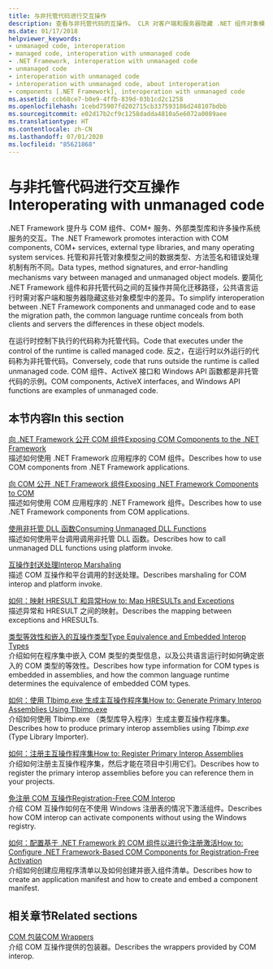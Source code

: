 ```yaml
---
title: 与非托管代码进行交互操作
description: 查看与非托管代码的互操作。 CLR 对客户端和服务器隐藏 .NET 组件对象模型与非托管代码的区别。
ms.date: 01/17/2018
helpviewer_keywords:
- unmanaged code, interoperation
- managed code, interoperation with unmanaged code
- .NET Framework, interoperation with unmanaged code
- unmanaged code
- interoperation with unmanaged code
- interoperation with unmanaged code, about interoperation
- components [.NET Framework], interoperation with unmanaged code
ms.assetid: ccb68ce7-b0e9-4ffb-839d-03b1cd2c1258
ms.openlocfilehash: 1cebd75907fd202715cb337593186d248107bdbb
ms.sourcegitcommit: e02d17b2cf9c1258dadda4810a5e6072a0089aee
ms.translationtype: HT
ms.contentlocale: zh-CN
ms.lasthandoff: 07/01/2020
ms.locfileid: "85621868"
---
```

# <a name="interoperating-with-unmanaged-code"></a><span data-ttu-id="465f3-104">与非托管代码进行交互操作</span><span class="sxs-lookup"><span data-stu-id="465f3-104">Interoperating with unmanaged code</span></span>

<span data-ttu-id="465f3-105">.NET Framework 提升与 COM 组件、COM+ 服务、外部类型库和许多操作系统服务的交互。</span><span class="sxs-lookup"><span data-stu-id="465f3-105">The .NET Framework promotes interaction with COM components, COM+ services, external type libraries, and many operating system services.</span></span> <span data-ttu-id="465f3-106">托管和非托管对象模型之间的数据类型、方法签名和错误处理机制有所不同。</span><span class="sxs-lookup"><span data-stu-id="465f3-106">Data types, method signatures, and error-handling mechanisms vary between managed and unmanaged object models.</span></span> <span data-ttu-id="465f3-107">要简化 .NET Framework 组件和非托管代码之间的互操作并简化迁移路径，公共语言运行时需对客户端和服务器隐藏这些对象模型中的差异。</span><span class="sxs-lookup"><span data-stu-id="465f3-107">To simplify interoperation between .NET Framework components and unmanaged code and to ease the migration path, the common language runtime conceals from both clients and servers the differences in these object models.</span></span>

<span data-ttu-id="465f3-108">在运行时控制下执行的代码称为托管代码。</span><span class="sxs-lookup"><span data-stu-id="465f3-108">Code that executes under the control of the runtime is called managed code.</span></span> <span data-ttu-id="465f3-109">反之，在运行时以外运行的代码称为非托管代码。</span><span class="sxs-lookup"><span data-stu-id="465f3-109">Conversely, code that runs outside the runtime is called unmanaged code.</span></span> <span data-ttu-id="465f3-110">COM 组件、ActiveX 接口和 Windows API 函数都是非托管代码的示例。</span><span class="sxs-lookup"><span data-stu-id="465f3-110">COM components, ActiveX interfaces, and Windows API functions are examples of unmanaged code.</span></span>

## <a name="in-this-section"></a><span data-ttu-id="465f3-111">本节内容</span><span class="sxs-lookup"><span data-stu-id="465f3-111">In this section</span></span>

[<span data-ttu-id="465f3-112">向 .NET Framework 公开 COM 组件</span><span class="sxs-lookup"><span data-stu-id="465f3-112">Exposing COM Components to the .NET Framework</span></span>](exposing-com-components.md)  
<span data-ttu-id="465f3-113">描述如何使用 .NET Framework 应用程序的 COM 组件。</span><span class="sxs-lookup"><span data-stu-id="465f3-113">Describes how to use COM components from .NET Framework applications.</span></span>

[<span data-ttu-id="465f3-114">向 COM 公开 .NET Framework 组件</span><span class="sxs-lookup"><span data-stu-id="465f3-114">Exposing .NET Framework Components to COM</span></span>](exposing-dotnet-components-to-com.md)  
<span data-ttu-id="465f3-115">描述如何使用 COM 应用程序的 .NET Framework 组件。</span><span class="sxs-lookup"><span data-stu-id="465f3-115">Describes how to use .NET Framework components from COM applications.</span></span>

[<span data-ttu-id="465f3-116">使用非托管 DLL 函数</span><span class="sxs-lookup"><span data-stu-id="465f3-116">Consuming Unmanaged DLL Functions</span></span>](consuming-unmanaged-dll-functions.md)  
<span data-ttu-id="465f3-117">描述如何使用平台调用调用非托管 DLL 函数。</span><span class="sxs-lookup"><span data-stu-id="465f3-117">Describes how to call unmanaged DLL functions using platform invoke.</span></span>

[<span data-ttu-id="465f3-118">互操作封送处理</span><span class="sxs-lookup"><span data-stu-id="465f3-118">Interop Marshaling</span></span>](interop-marshaling.md)  
<span data-ttu-id="465f3-119">描述 COM 互操作和平台调用的封送处理。</span><span class="sxs-lookup"><span data-stu-id="465f3-119">Describes marshaling for COM interop and platform invoke.</span></span>

[<span data-ttu-id="465f3-120">如何：映射 HRESULT 和异常</span><span class="sxs-lookup"><span data-stu-id="465f3-120">How to: Map HRESULTs and Exceptions</span></span>](how-to-map-hresults-and-exceptions.md)  
<span data-ttu-id="465f3-121">描述异常和 HRESULT 之间的映射。</span><span class="sxs-lookup"><span data-stu-id="465f3-121">Describes the mapping between exceptions and HRESULTs.</span></span>

[<span data-ttu-id="465f3-122">类型等效性和嵌入的互操作类型</span><span class="sxs-lookup"><span data-stu-id="465f3-122">Type Equivalence and Embedded Interop Types</span></span>](type-equivalence-and-embedded-interop-types.md)  
<span data-ttu-id="465f3-123">介绍如何在程序集中嵌入 COM 类型的类型信息，以及公共语言运行时如何确定嵌入的 COM 类型的等效性。</span><span class="sxs-lookup"><span data-stu-id="465f3-123">Describes how type information for COM types is embedded in assemblies, and how the common language runtime determines the equivalence of embedded COM types.</span></span>

[<span data-ttu-id="465f3-124">如何：使用 Tlbimp.exe 生成主互操作程序集</span><span class="sxs-lookup"><span data-stu-id="465f3-124">How to: Generate Primary Interop Assemblies Using Tlbimp.exe</span></span>](how-to-generate-primary-interop-assemblies-using-tlbimp-exe.md)  
<span data-ttu-id="465f3-125">介绍如何使用 Tlbimp.exe （类型库导入程序）生成主要互操作程序集。</span><span class="sxs-lookup"><span data-stu-id="465f3-125">Describes how to produce primary interop assemblies using *Tlbimp.exe* (Type Library Importer).</span></span>

[<span data-ttu-id="465f3-126">如何：注册主互操作程序集</span><span class="sxs-lookup"><span data-stu-id="465f3-126">How to: Register Primary Interop Assemblies</span></span>](how-to-register-primary-interop-assemblies.md)  
<span data-ttu-id="465f3-127">介绍如何注册主互操作程序集，然后才能在项目中引用它们。</span><span class="sxs-lookup"><span data-stu-id="465f3-127">Describes how to register the primary interop assemblies before you can reference them in your projects.</span></span>

[<span data-ttu-id="465f3-128">免注册 COM 互操作</span><span class="sxs-lookup"><span data-stu-id="465f3-128">Registration-Free COM Interop</span></span>](registration-free-com-interop.md)  
<span data-ttu-id="465f3-129">介绍 COM 互操作如何在不使用 Windows 注册表的情况下激活组件。</span><span class="sxs-lookup"><span data-stu-id="465f3-129">Describes how COM interop can activate components without using the Windows registry.</span></span>

[<span data-ttu-id="465f3-130">如何：配置基于 .NET Framework 的 COM 组件以进行免注册激活</span><span class="sxs-lookup"><span data-stu-id="465f3-130">How to: Configure .NET Framework-Based COM Components for Registration-Free Activation</span></span>](configure-net-framework-based-com-components-for-reg.md)  
<span data-ttu-id="465f3-131">介绍如何创建应用程序清单以及如何创建并嵌入组件清单。</span><span class="sxs-lookup"><span data-stu-id="465f3-131">Describes how to create an application manifest and how to create and embed a component manifest.</span></span>

## <a name="related-sections"></a><span data-ttu-id="465f3-132">相关章节</span><span class="sxs-lookup"><span data-stu-id="465f3-132">Related sections</span></span>

[<span data-ttu-id="465f3-133">COM 包装</span><span class="sxs-lookup"><span data-stu-id="465f3-133">COM Wrappers</span></span>](../../standard/native-interop/com-wrappers.md)  
<span data-ttu-id="465f3-134">介绍 COM 互操作提供的包装器。</span><span class="sxs-lookup"><span data-stu-id="465f3-134">Describes the wrappers provided by COM interop.</span></span>
